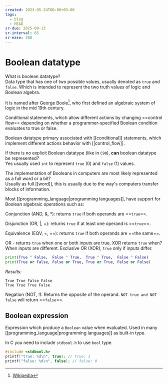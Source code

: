 ```yaml
---
created: 2023-05-24T00:00+03:00
tags:
  - blog
  - HEAD
sr-due: 2025-09-13
sr-interval: 65
sr-ease: 208
---
```


# Boolean datatype

What is boolean datatype?
<br class="f">
Data type that has one of two possible values, usually denoted as `true` and `false`. Which is intended to represent the two truth values of logic and Boolean algebra. <!--SR:!2025-02-26,5,228-->

It is named after George Boole[^1], who first defined an algebraic system of logic in the mid 19th century.

Conditional statements, which allow different actions by changing ==control flow== depending on whether a programmer-specified Boolean condition evaluates to true or false. 

Boolean datatype primary associated with [[conditional]] statements, which implement different actions behavior with [[control_flow]].

If there is no explicit Boolean datatype (like in `C90`), **can** boolean datatype be represented?
<br class="f">
Yes usually used `int` to represent `true` (0) and `false` (1) values. <!--SR:!2025-02-26,5,228-->

The implementation of Booleans in computers are most likely represented as a full word or a bit?
<br class="f">
Usually as full [[word]], this is usually due to the way's computers transfer blocks of information. <!--SR:!2025-02-26,5,228-->

Most [[programming_language|programming languages]], have support for Boolean algebraic operations such as:

Conjunction (AND, &, *): returns `true` if both operands are ==`true`==. <!--SR:!2025-02-26,5,228-->

Disjunction (OR, |, +): returns `true` if at least one operand is ==`true`==. <!--SR:!2025-08-12,11,228-->

Equivalence (EQV, =, \=\=): returns `true` if both operands are ==the same==. <!--SR:!2025-02-23,2,208-->

OR - returns `true` when one or both inputs are true, XOR returns `true` when?
<br class="f">
When inputs are different. Exclusive OR (XOR), `true` only if inputs differ.
```python
print(True ^ False,  False ^ True,  True ^ True,  False ^ False)
print(True or False, False or True, True or True, False or False)
```
_Results:_
```
True True False False
True True True False
```

Negation (NOT, !): Returns the opposite of the operand. `NOT true and NOT false` will return ==`false`==. <!--SR:!2025-02-26,5,228-->

## Boolean expression

Expression which produce a `Boolean` value when evaluated. Used in many [[programming_language|programming languages]] as built-in type.

In C you need to include `stdbool.h` to use `bool` type.

```c
#include <stdbool.h>
printf("true: %d\n", true); // true: 1
printf("false: %d\n", false); // false: 0
```

[^1]: [Wikipedia](https://en.wikipedia.org/wiki/George_Boole)
